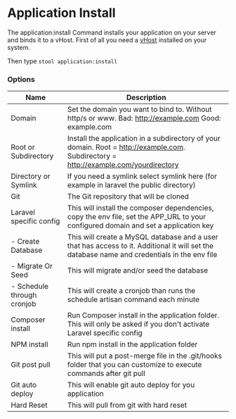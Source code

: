 # Application Install

The application:install Command installs your application on your server and binds it to a vHost. First of all you need a [vHost](addvhost.md) installed on your system.

Then type `stool application:install`

### Options

|Name|Description|
|---|---|
|Domain|Set the domain you want to bind to. Without http/s or www. Bad: http://example.com Good: example.com|
|Root or Subdirectory|Install the application in a subdirectory of your domain. Root = http://example.com. Subdirectory = http://example.com/yourdirectory|
|Directory or Symlink|If you need a symlink select symlink here (for example in laravel the public directory)|
|Git|The Git repository that will be cloned|
|Laravel specific config|This will install the composer dependencies, copy the env file, set the APP_URL to your configured domain and set a application key|
| - Create Database|This will create a MySQL database and a user that has access to it. Additional it will set the database name and credentials in the env file|
| - Migrate Or Seed|This will migrate and/or seed the database|
| - Schedule through cronjob|This will create a cronjob than runs the schedule artisan command each minute|
|Composer install|Run Composer install in the application folder. This will only be asked if you don't activate Laravel specific config|
|NPM install|Run npm install in the application folder|
|Git post pull|This will put a post-merge file in the .git/hooks folder that you can customize to execute commands after git pull|
|Git auto deploy|This will enable git auto deploy for you application|
|Hard Reset|This will pull from git with hard reset|